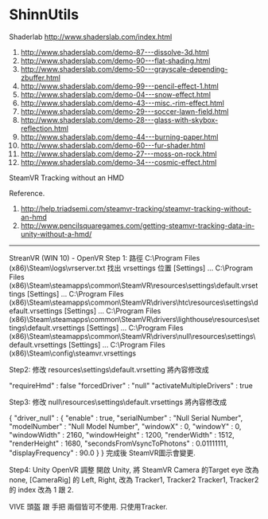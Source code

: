 # ShinnUtils

Shaderlab
http://www.shaderslab.com/index.html
1. http://www.shaderslab.com/demo-87---dissolve-3d.html
2. http://www.shaderslab.com/demo-90---flat-shading.html
3. http://www.shaderslab.com/demo-50---grayscale-depending-zbuffer.html
4. http://www.shaderslab.com/demo-99---pencil-effect-1.html
5. http://www.shaderslab.com/demo-04---snow-effect.html
6. http://www.shaderslab.com/demo-43---misc.-rim-effect.html
7. http://www.shaderslab.com/demo-29---soccer-lawn-field.html
8. http://www.shaderslab.com/demo-28---glass-with-skybox-reflection.html
9. http://www.shaderslab.com/demo-44---burning-paper.html
10. http://www.shaderslab.com/demo-60---fur-shader.html
12. http://www.shaderslab.com/demo-27---moss-on-rock.html
13. http://www.shaderslab.com/demo-34---cosmic-effect.html


SteamVR Tracking without an HMD

Reference.
1. http://help.triadsemi.com/steamvr-tracking/steamvr-tracking-without-an-hmd
2. http://www.pencilsquaregames.com/getting-steamvr-tracking-data-in-unity-without-a-hmd/

------------------------------------------------------------

StreanVR (WIN 10) - OpenVR
Step 1: 路徑 C:\Program Files (x86)\Steam\logs\vrserver.txt
找出 vrsettings 位置
[Settings] ... C:\Program Files (x86)\Steam\steamapps\common\SteamVR\resources\settings\default.vrsettings
[Settings] ... C:\Program Files (x86)\Steam\steamapps\common\SteamVR\drivers\htc\resources\settings\default.vrsettings
[Settings] ... C:\Program Files (x86)\Steam\steamapps\common\SteamVR\drivers\lighthouse\resources\settings\default.vrsettings
[Settings] ... C:\Program Files (x86)\Steam\steamapps\common\SteamVR\drivers\null\resources\settings\default.vrsettings
[Settings] ... C:\Program Files (x86)\Steam\config\steamvr.vrsettings

Step2: 修改 resources\settings\default.vrsetting
將內容修改成

"requireHmd" : false
"forcedDriver" : "null"
"activateMultipleDrivers" : true


Step3: 修改 null\resources\settings\default.vrsettings
將內容修改成

{
	"driver_null" : {
		"enable" : true,
		"serialNumber" : "Null Serial Number", 
		"modelNumber" : "Null Model Number",
		"windowX" : 0,
		"windowY" : 0,
		"windowWidth" : 2160,
		"windowHeight" : 1200,
		"renderWidth" : 1512,
		"renderHeight" : 1680,
		"secondsFromVsyncToPhotons" : 0.01111111,
		"displayFrequency" : 90.0
	}
}
完成後 SteamVR圖示會變更.

Step4: Unity OpenVR 調整
開啟 Unity, 將 SteamVR Camera 的Target eye 改為 none,
[CameraRig] 的 Left, Right, 改為 Tracker1, Tracker2
Tracker1, Tracker2 的 index 改為 1 跟 2. 

VIVE 頭盔 跟 手把 兩個皆可不使用.
只使用Tracker.
